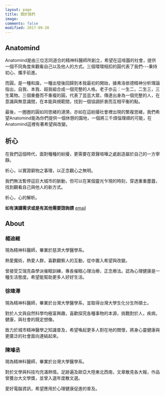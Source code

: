 ```yaml
---
layout: page
title: 關於我們
image:
comments: false
modified: 2017-09-28
---
```

## Anatomind

 Anatomind是由三位志同道合的精神科醫師所創立，希望在這喧囂的社會，提供一個不同角度來觀看自己以及他人的方式。三個環環相扣的圓代表了我們---秉持初心、攜手前進。

而圓，是一種和諧，一種出發後回歸到本我最初的開始，據弗洛依德精神分析理論指出，自我、本我、超我組合成一個完整的人格。老子亦云：一生二，二生三，三生萬物。三個重疊而不重複的圓，代表了芸芸大眾，傳達出身為一個完整的人，在意識與無意識間，在本能與規範間，找到一個協調折衷而互相平衡的點。

最後，一圈圈的圓如同思緒的漣漪，亦如在這紛擾社會裡出現的繁複思緒，我們希望Anatomind能為你們提供一個休憩的園地，一個將三千煩惱理順的可能，在Anatomind這裡有著希望與改變。

## 析心 

在我們這個時代，面對種種的紛擾，更需要在眾聲喧嘩之處創造屬於自己的一方寧靜。

析心，以實證窮物之事理，以正念觀心之無明。

我們無法暫停這巨大城市的脈動，但可以在某個靈光乍現的時刻，穿透重重塵囂，找到觀看自己與他人的新方式。

析心，心的解析。

**如有演講需求或是有其他需要諮詢請** [email](mailto:anatomymind@gmail.com)

## About
### 楊迪維

現為精神科醫師，畢業於慈濟大學醫學系。

熱愛魔術，熱愛人群，喜歡觀察人的互動，從中置入希望與改變。

曾接受艾瑞克森學派催眠訓練，專長催眠心理治療，正念療法。認為心理健康是一種生活態度。希望能幫助更多人好好生活。

### 徐瑋澤

現為精神科醫師，畢業於台灣大學醫學系，並取得台灣大學生化分生所碩士。

對於人文與自然科學均極富興趣，喜歡探究各種事物的本源，挑戰對於人，疾病，健康，與社會的既定想像。

致力於城市精神醫學之知識普及，希望喚起更多人對在地的關懷，將身心靈健康與更廣泛的社會面向連結起來。

### 陳璿丞

現為精神科醫師，畢業於台灣大學醫學系。

對於文學與科技均充滿熱情。足跡遍及歐亞大陸東北西南，文章散見各大報，作品曾獲台大文學獎，並曾入選年度散文選。

愛好電腦資訊，希望應用於心理健康促進的普及。

